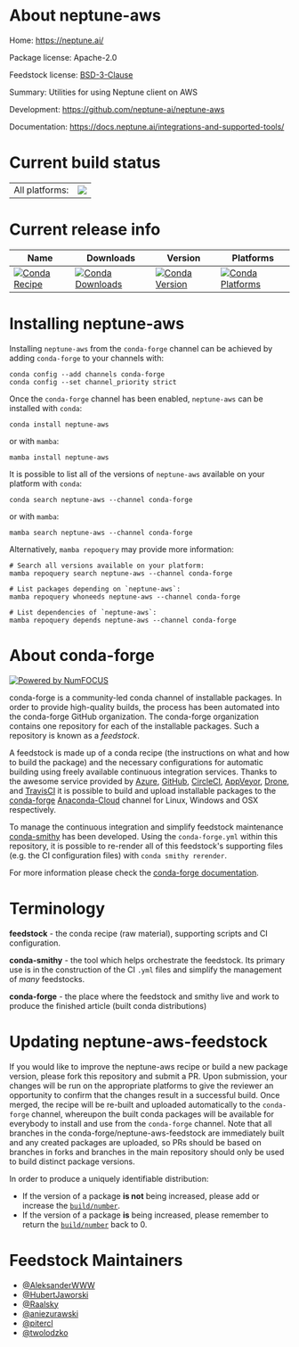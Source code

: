 About neptune-aws
=================

Home: https://neptune.ai/

Package license: Apache-2.0

Feedstock license: [BSD-3-Clause](https://github.com/conda-forge/neptune-aws-feedstock/blob/main/LICENSE.txt)

Summary: Utilities for using Neptune client on AWS

Development: https://github.com/neptune-ai/neptune-aws

Documentation: https://docs.neptune.ai/integrations-and-supported-tools/

Current build status
====================


<table><tr><td>All platforms:</td>
    <td>
      <a href="https://dev.azure.com/conda-forge/feedstock-builds/_build/latest?definitionId=18490&branchName=main">
        <img src="https://dev.azure.com/conda-forge/feedstock-builds/_apis/build/status/neptune-aws-feedstock?branchName=main">
      </a>
    </td>
  </tr>
</table>

Current release info
====================

| Name | Downloads | Version | Platforms |
| --- | --- | --- | --- |
| [![Conda Recipe](https://img.shields.io/badge/recipe-neptune--aws-green.svg)](https://anaconda.org/conda-forge/neptune-aws) | [![Conda Downloads](https://img.shields.io/conda/dn/conda-forge/neptune-aws.svg)](https://anaconda.org/conda-forge/neptune-aws) | [![Conda Version](https://img.shields.io/conda/vn/conda-forge/neptune-aws.svg)](https://anaconda.org/conda-forge/neptune-aws) | [![Conda Platforms](https://img.shields.io/conda/pn/conda-forge/neptune-aws.svg)](https://anaconda.org/conda-forge/neptune-aws) |

Installing neptune-aws
======================

Installing `neptune-aws` from the `conda-forge` channel can be achieved by adding `conda-forge` to your channels with:

```
conda config --add channels conda-forge
conda config --set channel_priority strict
```

Once the `conda-forge` channel has been enabled, `neptune-aws` can be installed with `conda`:

```
conda install neptune-aws
```

or with `mamba`:

```
mamba install neptune-aws
```

It is possible to list all of the versions of `neptune-aws` available on your platform with `conda`:

```
conda search neptune-aws --channel conda-forge
```

or with `mamba`:

```
mamba search neptune-aws --channel conda-forge
```

Alternatively, `mamba repoquery` may provide more information:

```
# Search all versions available on your platform:
mamba repoquery search neptune-aws --channel conda-forge

# List packages depending on `neptune-aws`:
mamba repoquery whoneeds neptune-aws --channel conda-forge

# List dependencies of `neptune-aws`:
mamba repoquery depends neptune-aws --channel conda-forge
```


About conda-forge
=================

[![Powered by
NumFOCUS](https://img.shields.io/badge/powered%20by-NumFOCUS-orange.svg?style=flat&colorA=E1523D&colorB=007D8A)](https://numfocus.org)

conda-forge is a community-led conda channel of installable packages.
In order to provide high-quality builds, the process has been automated into the
conda-forge GitHub organization. The conda-forge organization contains one repository
for each of the installable packages. Such a repository is known as a *feedstock*.

A feedstock is made up of a conda recipe (the instructions on what and how to build
the package) and the necessary configurations for automatic building using freely
available continuous integration services. Thanks to the awesome service provided by
[Azure](https://azure.microsoft.com/en-us/services/devops/), [GitHub](https://github.com/),
[CircleCI](https://circleci.com/), [AppVeyor](https://www.appveyor.com/),
[Drone](https://cloud.drone.io/welcome), and [TravisCI](https://travis-ci.com/)
it is possible to build and upload installable packages to the
[conda-forge](https://anaconda.org/conda-forge) [Anaconda-Cloud](https://anaconda.org/)
channel for Linux, Windows and OSX respectively.

To manage the continuous integration and simplify feedstock maintenance
[conda-smithy](https://github.com/conda-forge/conda-smithy) has been developed.
Using the ``conda-forge.yml`` within this repository, it is possible to re-render all of
this feedstock's supporting files (e.g. the CI configuration files) with ``conda smithy rerender``.

For more information please check the [conda-forge documentation](https://conda-forge.org/docs/).

Terminology
===========

**feedstock** - the conda recipe (raw material), supporting scripts and CI configuration.

**conda-smithy** - the tool which helps orchestrate the feedstock.
                   Its primary use is in the construction of the CI ``.yml`` files
                   and simplify the management of *many* feedstocks.

**conda-forge** - the place where the feedstock and smithy live and work to
                  produce the finished article (built conda distributions)


Updating neptune-aws-feedstock
==============================

If you would like to improve the neptune-aws recipe or build a new
package version, please fork this repository and submit a PR. Upon submission,
your changes will be run on the appropriate platforms to give the reviewer an
opportunity to confirm that the changes result in a successful build. Once
merged, the recipe will be re-built and uploaded automatically to the
`conda-forge` channel, whereupon the built conda packages will be available for
everybody to install and use from the `conda-forge` channel.
Note that all branches in the conda-forge/neptune-aws-feedstock are
immediately built and any created packages are uploaded, so PRs should be based
on branches in forks and branches in the main repository should only be used to
build distinct package versions.

In order to produce a uniquely identifiable distribution:
 * If the version of a package **is not** being increased, please add or increase
   the [``build/number``](https://docs.conda.io/projects/conda-build/en/latest/resources/define-metadata.html#build-number-and-string).
 * If the version of a package **is** being increased, please remember to return
   the [``build/number``](https://docs.conda.io/projects/conda-build/en/latest/resources/define-metadata.html#build-number-and-string)
   back to 0.

Feedstock Maintainers
=====================

* [@AleksanderWWW](https://github.com/AleksanderWWW/)
* [@HubertJaworski](https://github.com/HubertJaworski/)
* [@Raalsky](https://github.com/Raalsky/)
* [@aniezurawski](https://github.com/aniezurawski/)
* [@pitercl](https://github.com/pitercl/)
* [@twolodzko](https://github.com/twolodzko/)


